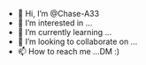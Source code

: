 - 👋 Hi, I’m @Chase-A33
- 👀 I’m interested in ...
- 🌱 I’m currently learning ...
- 💞️ I’m looking to collaborate on ...
- 📫 How to reach me ...DM :)

<!---
Chase-A33/Chase-A33 is a ✨ special ✨ repository because its `README.md` (this file) appears on your GitHub profile.
You can click the Preview link to take a look at your changes.
--->

